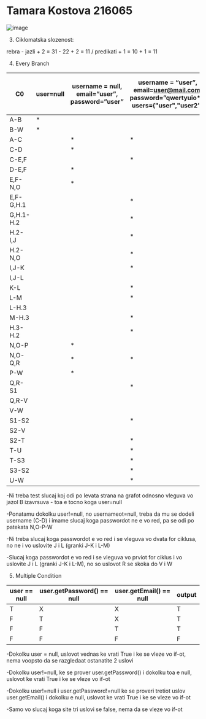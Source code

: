# Tamara Kostova 216065

![image](https://github.com/tamara-kostova/SI_2023_lab2_216065/assets/90916955/adb698ef-aa59-4289-8a33-91bba2688b38)

3. Ciklomatska slozenost:

rebra - jazli + 2 = 31 - 22 + 2 = 11 / predikati + 1 = 10 + 1 = 11

4. Every Branch

| C0 | user=null | username = null, email=”user”, password=”user” | username = “user”, email=user@mail.com, password=”qwertyuio*”, users={"user","user2"} | username = “user”, email=user@mail.com, password=”qwer tyuio*”, users={"user1","user2"} |
| ---- | --- | --- | --- | --- |
| A-B | * |  |  |  |
| B-W | * |  |  |  |
| A-C |  | * | * | * |
| C-D |  | * |  |  |
| C-E,F |  |  | * | * |
| D-E,F |  | * |  |  |
| E,F-N,O |  | * |  |  |
| E,F-G,H.1 |  |  | * | * |
| G,H.1-H.2 |  |  | * | * |
| H.2-I,J |  |  | * | * |
| H.2-N,O |  |  | * | * |
| I,J-K |  |  | * |  |
| I,J-L |  |  |  | * |
| K-L |  |  | * |  |
| L-M |  |  | * |  |
| L-H.3 |  |  |  | * |
| M-H.3 |  |  | * |  |
| H.3-H.2 |  |  | * | * |
| N,O-P |  | * |  |  |
| N,O-Q,R |  | * | * | * |
| P-W |  | * |  |  |
| Q,R-S1 |  |  | * |  |
| Q,R-V |  |  |  | * |
| V-W |  |  |  | * |
| S1-S2 |  |  | * |  |
| S2-V |  |  |  |  |
| S2-T |  |  | * |  |
| T-U |  |  | * |  |
| T-S3 |  |  | * |  |
| S3-S2 |  |  | * |  |
| U-W |  |  | * |  |

-Ni treba test slucaj koj odi po levata strana na grafot odnosno vleguva vo jazol B izavrsuva - toa e tocno koga user=null

-Ponatamu dokolku user!=null, no usernameot=null, treba da mu se dodeli username (C-D) i imame slucaj koga passwordot ne e vo red, pa se odi po patekata N,O-P-W

-Ni treba slucaj koga passwordot e vo red i se vleguva vo dvata for ciklusa, no ne i vo uslovite J i L (granki J-K i L-M)

-Slucaj koga passwordot e vo red i se vleguva vo prviot for ciklus i vo uslovite J i L (granki J-K i L-M), no so uslovot R se skoka do V i W

5. Multiple Condition

| user == null | user.getPassword() == null | user.getEmail() == null | output |
| --- | --- | --- | --- |
| T | X | X | T |
| F | T | X | T |
| F | F | T | T |
| F | F | F | F |

-Dokolku user = null, uslovot vednas ke vrati True i ke se vleze vo if-ot, nema voopsto da se razgledaat ostanatite 2 uslovi

-Dokolku user!=null, ke se prover user.getPassword() i dokolku toa e null, uslovot ke vrati True i ke se vleze vo if-ot

-Dokolku user!=null i user.getPassword!=null ke se proveri tretiot uslov user.getEmail() i dokolku e null, uslovot ke vrati True i ke se vleze vo if-ot

-Samo vo slucaj koga site tri uslovi se false, nema da se vleze vo if-ot 
